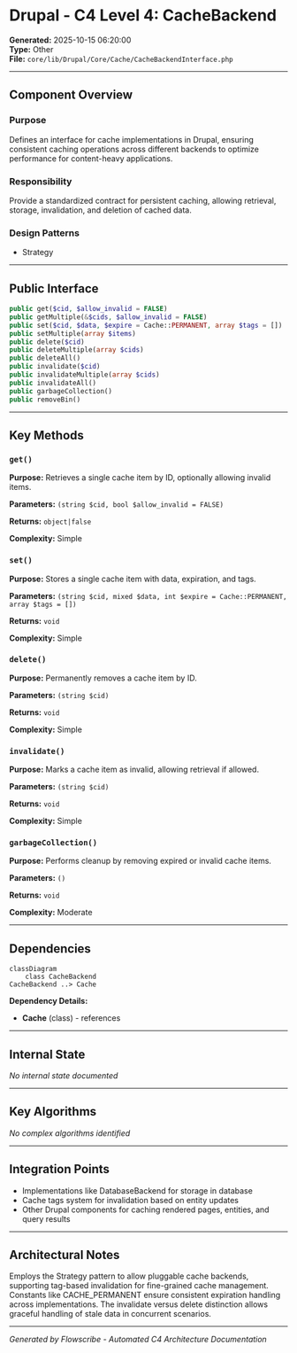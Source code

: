 # Drupal - C4 Level 4: CacheBackend

**Generated:** 2025-10-15 06:20:00  
**Type:** Other  
**File:** `core/lib/Drupal/Core/Cache/CacheBackendInterface.php`

---

## Component Overview

### Purpose
Defines an interface for cache implementations in Drupal, ensuring consistent caching operations across different backends to optimize performance for content-heavy applications.

### Responsibility
Provide a standardized contract for persistent caching, allowing retrieval, storage, invalidation, and deletion of cached data.

### Design Patterns
- Strategy

---

## Public Interface

```php
public get($cid, $allow_invalid = FALSE)
public getMultiple(&$cids, $allow_invalid = FALSE)
public set($cid, $data, $expire = Cache::PERMANENT, array $tags = [])
public setMultiple(array $items)
public delete($cid)
public deleteMultiple(array $cids)
public deleteAll()
public invalidate($cid)
public invalidateMultiple(array $cids)
public invalidateAll()
public garbageCollection()
public removeBin()
```

---

## Key Methods

### `get()`

**Purpose:** Retrieves a single cache item by ID, optionally allowing invalid items.

**Parameters:** `(string $cid, bool $allow_invalid = FALSE)`

**Returns:** `object|false`

**Complexity:** Simple

### `set()`

**Purpose:** Stores a single cache item with data, expiration, and tags.

**Parameters:** `(string $cid, mixed $data, int $expire = Cache::PERMANENT, array $tags = [])`

**Returns:** `void`

**Complexity:** Simple

### `delete()`

**Purpose:** Permanently removes a cache item by ID.

**Parameters:** `(string $cid)`

**Returns:** `void`

**Complexity:** Simple

### `invalidate()`

**Purpose:** Marks a cache item as invalid, allowing retrieval if allowed.

**Parameters:** `(string $cid)`

**Returns:** `void`

**Complexity:** Simple

### `garbageCollection()`

**Purpose:** Performs cleanup by removing expired or invalid cache items.

**Parameters:** `()`

**Returns:** `void`

**Complexity:** Moderate

---

## Dependencies

```mermaid
classDiagram
    class CacheBackend
CacheBackend ..> Cache
```

**Dependency Details:**

- **Cache** (class) - references

---

## Internal State

*No internal state documented*

---

## Key Algorithms

*No complex algorithms identified*

---

## Integration Points

- Implementations like DatabaseBackend for storage in database
- Cache tags system for invalidation based on entity updates
- Other Drupal components for caching rendered pages, entities, and query results

---

## Architectural Notes

Employs the Strategy pattern to allow pluggable cache backends, supporting tag-based invalidation for fine-grained cache management. Constants like CACHE_PERMANENT ensure consistent expiration handling across implementations. The invalidate versus delete distinction allows graceful handling of stale data in concurrent scenarios.

---

*Generated by Flowscribe - Automated C4 Architecture Documentation*
